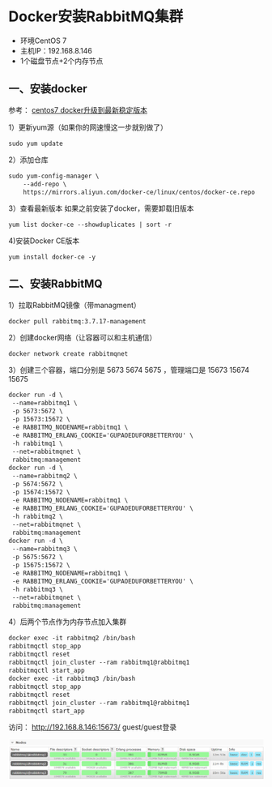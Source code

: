 # Docker安装RabbitMQ集群

- 环境CentOS 7
- 主机IP：192.168.8.146
- 1个磁盘节点+2个内存节点

## 一、安装docker

参考：
[centos7 docker升级到最新稳定版本](https://blog.csdn.net/qq_36850813/article/details/91043125)

1）更新yum源（如果你的网速慢这一步就别做了）

```shell
sudo yum update
```

2）添加仓库

```shell
sudo yum-config-manager \
    --add-repo \
    https://mirrors.aliyun.com/docker-ce/linux/centos/docker-ce.repo
```

3）查看最新版本
如果之前安装了docker，需要卸载旧版本

```shell
yum list docker-ce --showduplicates | sort -r
```

4)安装Docker CE版本

```shell
yum install docker-ce -y
```

## 二、安装RabbitMQ

1）拉取RabbitMQ镜像（带managment）

```shell
docker pull rabbitmq:3.7.17-management
```

2）创建docker网络（让容器可以和主机通信）

```shell
docker network create rabbitmqnet
```

3）创建三个容器，端口分别是 5673 5674 5675 ，管理端口是 15673 15674 15675

```shell
docker run -d \
 --name=rabbitmq1 \
 -p 5673:5672 \
 -p 15673:15672 \
 -e RABBITMQ_NODENAME=rabbitmq1 \
 -e RABBITMQ_ERLANG_COOKIE='GUPAOEDUFORBETTERYOU' \
 -h rabbitmq1 \
 --net=rabbitmqnet \
 rabbitmq:management
docker run -d \
 --name=rabbitmq2 \
 -p 5674:5672 \
 -p 15674:15672 \
 -e RABBITMQ_NODENAME=rabbitmq1 \
 -e RABBITMQ_ERLANG_COOKIE='GUPAOEDUFORBETTERYOU' \
 -h rabbitmq2 \
 --net=rabbitmqnet \
 rabbitmq:management
docker run -d \
 --name=rabbitmq3 \
 -p 5675:5672 \
 -p 15675:15672 \
 -e RABBITMQ_NODENAME=rabbitmq1 \
 -e RABBITMQ_ERLANG_COOKIE='GUPAOEDUFORBETTERYOU' \
 -h rabbitmq3 \
 --net=rabbitmqnet \
 rabbitmq:management
```

4）后两个节点作为内存节点加入集群

```shell
docker exec -it rabbitmq2 /bin/bash
rabbitmqctl stop_app
rabbitmqctl reset
rabbitmqctl join_cluster --ram rabbitmq1@rabbitmq1
rabbitmqctl start_app
docker exec -it rabbitmq3 /bin/bash
rabbitmqctl stop_app
rabbitmqctl reset
rabbitmqctl join_cluster --ram rabbitmq1@rabbitmq1
rabbitmqctl start_app
```

访问：
http://192.168.8.146:15673/
guest/guest登录

![](images/6778a3805bff4b46a47bdf415a773b3e.png)